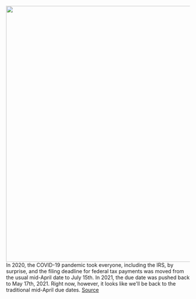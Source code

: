 <img src='https://cdn.vox-cdn.com/thumbor/ZHbY2UxyLf-Wfzu-0nubG0FMP4U=/0x0:1100x737/1200x800/filters:focal(462x281:638x457)/cdn.vox-cdn.com/uploads/chorus_image/image/70408964/irs.0.jpg' width='700px' /><br/>
In 2020, the COVID-19 pandemic took everyone, including the IRS, by surprise, and the filing deadline for federal tax payments was moved from the usual mid-April date to July 15th. In 2021, the due date was pushed back to May 17th, 2021. Right now, however, it looks like we'll be back to the traditional mid-April due dates.
<a href='https://www.theverge.com/22889295/taxes-irs-file-pay-online-2021-how-to'> Source <a/>